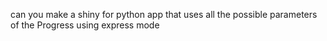 can you make a shiny for python app that uses all the possible parameters of the Progress using express mode